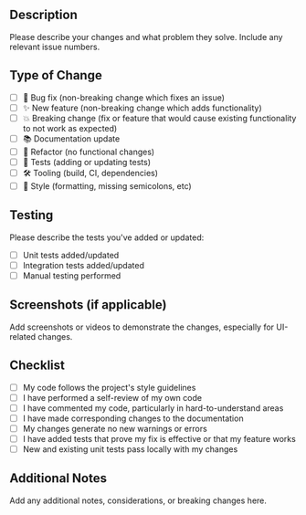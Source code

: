 ## Description

Please describe your changes and what problem they solve. Include any relevant issue numbers.

## Type of Change

- [ ] 🐛 Bug fix (non-breaking change which fixes an issue)
- [ ] ✨ New feature (non-breaking change which adds functionality)
- [ ] 💥 Breaking change (fix or feature that would cause existing functionality to not work as expected)
- [ ] 📚 Documentation update
- [ ] 🔧 Refactor (no functional changes)
- [ ] 🧪 Tests (adding or updating tests)
- [ ] 🛠️ Tooling (build, CI, dependencies)
- [ ] 🎨 Style (formatting, missing semicolons, etc)

## Testing

Please describe the tests you've added or updated:

- [ ] Unit tests added/updated
- [ ] Integration tests added/updated
- [ ] Manual testing performed

## Screenshots (if applicable)

Add screenshots or videos to demonstrate the changes, especially for UI-related changes.

## Checklist

- [ ] My code follows the project's style guidelines
- [ ] I have performed a self-review of my own code
- [ ] I have commented my code, particularly in hard-to-understand areas
- [ ] I have made corresponding changes to the documentation
- [ ] My changes generate no new warnings or errors
- [ ] I have added tests that prove my fix is effective or that my feature works
- [ ] New and existing unit tests pass locally with my changes

## Additional Notes

Add any additional notes, considerations, or breaking changes here.
